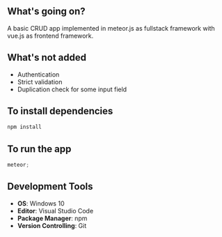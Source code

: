 ## What's going on?

A basic CRUD app implemented in meteor.js as fullstack framework with vue.js as frontend framework.

## What's not added

- Authentication
- Strict validation
- Duplication check for some input field

## To install dependencies

```javascript
npm install
```

## To run the app

```javascript
meteor;
```

## Development Tools

- **OS**: Windows 10
- **Editor**: Visual Studio Code
- **Package Manager**: npm
- **Version Controlling**: Git
